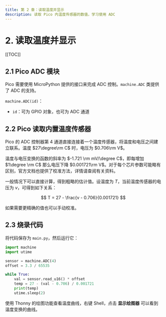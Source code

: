 ```yaml
---
title: 第 2 章：读取温度并显示
description: 读取 Pico 内温度传感器的数值，学习使用 ADC
---
```


# 2. 读取温度并显示

[[TOC]]

## 2.1 Pico ADC 模块

Pico 需要使用 MicroPython 提供的接口来完成 ADC 控制。`machine.ADC` 类提供了 ADC 的支持。

`machine.ADC(id)`：
- `id`：可为 GPIO 对象，也可为 ADC 通道

## 2.2 Pico 读取内置温度传感器

Pico 的 ADC 控制器第 4 通道直接连接着一个温度传感器，将温度和电压之间建立联系。温度 $27\degree\rm C$ 时，电压为 $0.706\rm V$。

温度与电压变换的函数的斜率为 $-1.721 \rm mV/\degree C$，即每增加 $1\degree \rm C$ 那么电压下降 $0.001721\rm V$。对于每个芯片参数可能略有区别，官方文档也提供了校准方法，详情请查阅有关资料。

一般情况下可以直接计算，得到粗略的估计值。设温度为 $T$，当前温度传感器的电压为 $v$，可得到如下关系：

$$
T = 27 - \frac{v - 0.706}{0.001721}
$$

如果需要更精确的值也可以手动校准。

## 2.3 烧录代码

将代码保存为 `main.py`，然后运行它：

```python
import machine
import utime

sensor = machine.ADC(4)
offset = 3.3 / 65535

while True:
    val = sensor.read_u16() * offset
    temp = 27 - (val - 0.706) / 0.001721
    print(temp)
    utime.sleep(2)
```

使用 Thonny 的绘图功能查看温度曲线，右键 Shell，点击 **显示绘图器** 可以看到温度变换的曲线。
